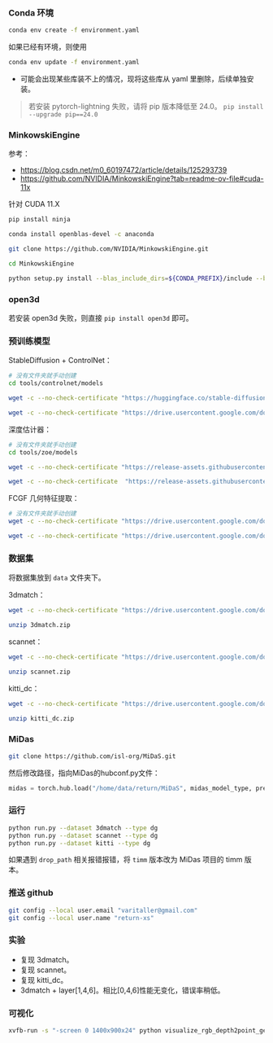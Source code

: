 
### Conda 环境

```sh
conda env create -f environment.yaml
```

如果已经有环境，则使用

```sh
conda env update -f environment.yaml
```

- 可能会出现某些库装不上的情况，现将这些库从 yaml 里删除，后续单独安装。

> 若安装 pytorch-lightning 失败，请将 pip 版本降低至 24.0。 `pip install --upgrade pip==24.0`

### MinkowskiEngine

参考：

- https://blog.csdn.net/m0_60197472/article/details/125293739
- https://github.com/NVIDIA/MinkowskiEngine?tab=readme-ov-file#cuda-11x

针对 CUDA 11.X

```sh
pip install ninja

conda install openblas-devel -c anaconda

git clone https://github.com/NVIDIA/MinkowskiEngine.git

cd MinkowskiEngine

python setup.py install --blas_include_dirs=${CONDA_PREFIX}/include --blas=openblas
```

### open3d

若安装 open3d 失败，则直接 `pip install open3d` 即可。

### 预训练模型

StableDiffusion + ControlNet： 

```sh
# 没有文件夹就手动创建
cd tools/controlnet/models

wget -c --no-check-certificate "https://huggingface.co/stable-diffusion-v1-5/stable-diffusion-v1-5/resolve/main/v1-5-pruned-emaonly.ckpt?download=true"  -O v1-5-pruned-emaonly.ckpt

wget -c --no-check-certificate "https://drive.usercontent.google.com/download?id=1YSYXHZtg4Mvdh_twOK_FIc8kao3sA3z2&export=download&authuser=0&confirm=t&uuid=2a5b8c1e-06d6-4086-a9b8-cbd94dddd827&at=AKSUxGN_meExAuCmEiZtzBRQtWie%3A1761442006509" -O control_v11f1p_sd15_depth_ft.pth
```

深度估计器：

```sh
# 没有文件夹就手动创建
cd tools/zoe/models

wget -c --no-check-certificate "https://release-assets.githubusercontent.com/github-production-release-asset/565837677/62f7ce61-dac3-4c16-9768-dd6af06c12e6?sp=r&sv=2018-11-09&sr=b&spr=https&se=2025-10-26T02%3A40%3A00Z&rscd=attachment%3B+filename%3DZoeD_M12_N.pt&rsct=application%2Foctet-stream&skoid=96c2d410-5711-43a1-aedd-ab1947aa7ab0&sktid=398a6654-997b-47e9-b12b-9515b896b4de&skt=2025-10-26T01%3A39%3A41Z&ske=2025-10-26T02%3A40%3A00Z&sks=b&skv=2018-11-09&sig=pmUtryGVHEnDc0teWDRJHc5fybUP81vxX9pey2IjA38%3D&jwt=eyJ0eXAiOiJKV1QiLCJhbGciOiJIUzI1NiJ9.eyJpc3MiOiJnaXRodWIuY29tIiwiYXVkIjoicmVsZWFzZS1hc3NldHMuZ2l0aHVidXNlcmNvbnRlbnQuY29tIiwia2V5Ijoia2V5MSIsImV4cCI6MTc2MTQ0NjQ0NywibmJmIjoxNzYxNDQyODQ3LCJwYXRoIjoicmVsZWFzZWFzc2V0cHJvZHVjdGlvbi5ibG9iLmNvcmUud2luZG93cy5uZXQifQ._nd1tE2NJF1QHs30GmI9nBb7CUa-dOmcf28FZqKFWJA&response-content-disposition=attachment%3B%20filename%3DZoeD_M12_N.pt&response-content-type=application%2Foctet-stream" -O ZoeD_M12_N.pt

wget -c --no-check-certificate  "https://release-assets.githubusercontent.com/github-production-release-asset/565837677/74a766f7-4650-4e10-84f9-b620d7c6ca2c?sp=r&sv=2018-11-09&sr=b&spr=https&se=2025-10-26T02%3A41%3A35Z&rscd=attachment%3B+filename%3DZoeD_M12_NK.pt&rsct=application%2Foctet-stream&skoid=96c2d410-5711-43a1-aedd-ab1947aa7ab0&sktid=398a6654-997b-47e9-b12b-9515b896b4de&skt=2025-10-26T01%3A41%3A08Z&ske=2025-10-26T02%3A41%3A35Z&sks=b&skv=2018-11-09&sig=NGWzDPLbVK8%2B7l2VE3oCw0TgicYcrZ8NYWVYgVRaewE%3D&jwt=eyJ0eXAiOiJKV1QiLCJhbGciOiJIUzI1NiJ9.eyJpc3MiOiJnaXRodWIuY29tIiwiYXVkIjoicmVsZWFzZS1hc3NldHMuZ2l0aHVidXNlcmNvbnRlbnQuY29tIiwia2V5Ijoia2V5MSIsImV4cCI6MTc2MTQ0NzA2NSwibmJmIjoxNzYxNDQzNDY1LCJwYXRoIjoicmVsZWFzZWFzc2V0cHJvZHVjdGlvbi5ibG9iLmNvcmUud2luZG93cy5uZXQifQ.De8iD9EY1lWU6hqq-evhQn8B17xoseLXY1dqP-Vy8Tw&response-content-disposition=attachment%3B%20filename%3DZoeD_M12_NK.pt&response-content-type=application%2Foctet-stream" -O ZoeD_M12_NK.pt
```

FCGF 几何特征提取：

```sh
# 没有文件夹就手动创建
wget -c --no-check-certificate "https://drive.usercontent.google.com/download?id=1cLFlKC_novdwFbxk6dtLlqOUlmynV7jc&export=download&authuser=0" -O fcgf_indoor.pth

wget -c --no-check-certificate "https://drive.usercontent.google.com/download?id=1D6mKqzGqg9seeU3s2QJ7MEgHJPKxNo8F&export=download&authuser=0&confirm=t&uuid=b6f17508-51f0-4ef8-99be-1d9f8b94a272&at=AKSUxGOrFI1PjaRGTHj8vQlH3URJ%3A1761443874327" -O fcgf_outdoor.pth
```

### 数据集

将数据集放到 `data` 文件夹下。

3dmatch：

```sh
wget -c --no-check-certificate "https://drive.usercontent.google.com/download?id=1tSTlYFou6UEKR_UJa0Qm0Dy6foW4ubIs&export=download&authuser=0&confirm=t&uuid=eb6d61be-ecfa-43b9-9d2a-48f4467948ca&at=AKSUxGOw5ZsvzjmI_p1x-tFBHK9j%3A1761444061261" -O 3dmatch.zip

unzip 3dmatch.zip
```

scannet：

```sh
wget -c --no-check-certificate "https://drive.usercontent.google.com/download?id=1wSoPzuAIZ3DFU1Gk2wcREXQG3jd9PW7s&export=download&authuser=0&confirm=t&uuid=b67eadde-cf1e-4e8c-aa50-37658c0dc3e9&at=AKSUxGORh0dqI1JRWHBXLfCSMzd4%3A1761444182223" -O scannet.zip

unzip scannet.zip
```

kitti_dc：

```sh
wget -c --no-check-certificate "https://drive.usercontent.google.com/download?id=1c1TcUV2fMmXKK_vyZstVLD9J4-pCVCRu&export=download&authuser=0&confirm=t&uuid=8791b370-2a52-4f0b-8c66-1b5717286a0b&at=AKSUxGMNDF8qFinKXl6RukW_G8Bu%3A1761444254947" -O kitti_dc.zip

unzip kitti_dc.zip
```

### MiDas

```sh
git clone https://github.com/isl-org/MiDaS.git
```

然后修改路径，指向MiDas的hubconf.py文件：

```python
midas = torch.hub.load("/home/data/return/MiDaS", midas_model_type, pretrained=use_pretrained_midas, source='local') 
```

### 运行

```sh
python run.py --dataset 3dmatch --type dg
python run.py --dataset scannet --type dg
python run.py --dataset kitti --type dg
```

如果遇到 `drop_path` 相关报错报错，将 `timm` 版本改为 MiDas 项目的 timm 版本。

### 推送 github

```sh
git config --local user.email "varitaller@gmail.com"
git config --local user.name "return-xs"
```

### 实验

- 复现 3dmatch。
- 复现 scannet。
- 复现 kitti_dc。
- 3dmatch + layer[1,4,6]。相比[0,4,6]性能无变化，错误率稍低。


### 可视化

```sh
xvfb-run -s "-screen 0 1400x900x24" python visualize_rgb_depth2point_geo_feature.py
```